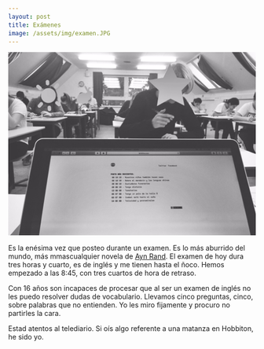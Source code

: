 ```yaml
--- 
layout: post 
title: Exámenes 
image: /assets/img/examen.JPG 
--- 
```

![Examen](/assets/img/examen.JPG) 

Es la enésima vez que posteo durante un examen. Es lo más aburrido del mundo, más mmascualquier novela de [Ayn Rand](https://www.goodreads.com/list/show/1917.MOST_BORING_BOOK_EVER_). El examen de hoy dura tres horas y cuarto, es de inglés y me tienen hasta el ñoco. Hemos empezado a las 8:45, con tres cuartos de hora de retraso. 

Con 16 años son incapaces de procesar que al ser un examen de inglés no les puedo resolver dudas de vocabulario. Llevamos cinco preguntas, cinco, sobre palabras que no entienden. Yo les miro fijamente y procuro no partirles la cara.  

Estad atentos al telediario. Si oís algo referente a una matanza en Hobbiton, he sido yo.  
